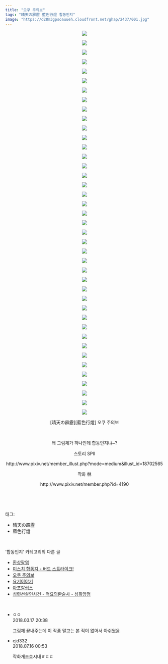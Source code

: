 ```yaml
---
title: "오쿠 주의보"
tags: "晴天の霹靂 藍色行燈 합동인지"
image: "https://d28m3gpsoauueh.cloudfront.net/ghap/2437/001.jpg"
---
```

<div class="article">
<p style="text-align: center; clear: none; float: none;"><img src="{{ site.imgserver4 }}/ghap/2437/001.jpg"/></p>
<p style="text-align: center; clear: none; float: none;"><img src="{{ site.imgserver4 }}/ghap/2437/002.jpg"/></p>
<p style="text-align: center; clear: none; float: none;"><img src="{{ site.imgserver4 }}/ghap/2437/003.jpg"/></p>
<p style="text-align: center; clear: none; float: none;"><img src="{{ site.imgserver4 }}/ghap/2437/004.jpg"/></p>
<p style="text-align: center; clear: none; float: none;"><img src="{{ site.imgserver4 }}/ghap/2437/005.jpg"/></p>
<p style="text-align: center; clear: none; float: none;"><img src="{{ site.imgserver4 }}/ghap/2437/006.jpg"/></p>
<p style="text-align: center; clear: none; float: none;"><img src="{{ site.imgserver4 }}/ghap/2437/007.jpg"/></p>
<p style="text-align: center; clear: none; float: none;"><img src="{{ site.imgserver4 }}/ghap/2437/008.jpg"/></p>
<p style="text-align: center; clear: none; float: none;"><img src="{{ site.imgserver4 }}/ghap/2437/009.jpg"/></p>
<p style="text-align: center; clear: none; float: none;"><img src="{{ site.imgserver4 }}/ghap/2437/010.jpg"/></p>
<p style="text-align: center; clear: none; float: none;"><img src="{{ site.imgserver4 }}/ghap/2437/011.jpg"/></p>
<p style="text-align: center; clear: none; float: none;"><img src="{{ site.imgserver4 }}/ghap/2437/012.jpg"/></p>
<p style="text-align: center; clear: none; float: none;"><img src="{{ site.imgserver4 }}/ghap/2437/013.jpg"/></p>
<p style="text-align: center; clear: none; float: none;"><img src="{{ site.imgserver4 }}/ghap/2437/014.jpg"/></p>
<p style="text-align: center; clear: none; float: none;"><img src="{{ site.imgserver4 }}/ghap/2437/015.jpg"/></p>
<p style="text-align: center; clear: none; float: none;"><img src="{{ site.imgserver4 }}/ghap/2437/016.jpg"/></p>
<p style="text-align: center; clear: none; float: none;"><img src="{{ site.imgserver4 }}/ghap/2437/017.jpg"/></p>
<p style="text-align: center; clear: none; float: none;"><img src="{{ site.imgserver4 }}/ghap/2437/018.jpg"/></p>
<p style="text-align: center; clear: none; float: none;"><img src="{{ site.imgserver4 }}/ghap/2437/019.jpg"/></p>
<p style="text-align: center; clear: none; float: none;"><img src="{{ site.imgserver4 }}/ghap/2437/020.jpg"/></p>
<p style="text-align: center; clear: none; float: none;"><img src="{{ site.imgserver4 }}/ghap/2437/021.jpg"/></p>
<p style="text-align: center; clear: none; float: none;"><img src="{{ site.imgserver4 }}/ghap/2437/022.jpg"/></p>
<p style="text-align: center; clear: none; float: none;"><img src="{{ site.imgserver4 }}/ghap/2437/023.jpg"/></p>
<p style="text-align: center; clear: none; float: none;"><img src="{{ site.imgserver4 }}/ghap/2437/024.jpg"/></p>
<p style="text-align: center; clear: none; float: none;"><img src="{{ site.imgserver4 }}/ghap/2437/025.jpg"/></p>
<p style="text-align: center; clear: none; float: none;"><img src="{{ site.imgserver4 }}/ghap/2437/026.jpg"/></p>
<p style="text-align: center; clear: none; float: none;"><img src="{{ site.imgserver4 }}/ghap/2437/027.jpg"/></p>
<p style="text-align: center; clear: none; float: none;"><img src="{{ site.imgserver4 }}/ghap/2437/028.jpg"/></p>
<p style="text-align: center; clear: none; float: none;"><img src="{{ site.imgserver4 }}/ghap/2437/029.jpg"/></p>
<p style="text-align: center; clear: none; float: none;"><img src="{{ site.imgserver4 }}/ghap/2437/030.jpg"/></p>
<p style="text-align: center; clear: none; float: none;"><img src="{{ site.imgserver4 }}/ghap/2437/031.jpg"/></p>
<p style="text-align: center; clear: none; float: none;"><img src="{{ site.imgserver4 }}/ghap/2437/032.jpg"/></p>
<p style="text-align: center; clear: none; float: none;"><img src="{{ site.imgserver4 }}/ghap/2437/033.jpg"/></p>
<p style="text-align: center; clear: none; float: none;"><img src="{{ site.imgserver4 }}/ghap/2437/034.jpg"/></p>
<p style="text-align: center; clear: none; float: none;"><img src="{{ site.imgserver4 }}/ghap/2437/035.jpg"/></p>
<p style="text-align: center; clear: none; float: none;"><img src="{{ site.imgserver4 }}/ghap/2437/036.jpg"/></p>
<p style="text-align: center; clear: none; float: none;"><img src="{{ site.imgserver4 }}/ghap/2437/037.jpg"/></p>
<p style="text-align: center; clear: none; float: none;"><img src="{{ site.imgserver4 }}/ghap/2437/038.jpg"/></p>
<p style="text-align: center; clear: none; float: none;"><img src="{{ site.imgserver4 }}/ghap/2437/039.jpg"/></p>
<p style="text-align: center; clear: none; float: none;"><img src="{{ site.imgserver4 }}/ghap/2437/040.jpg"/></p>
<p style="text-align: center; clear: none; float: none;"><img src="{{ site.imgserver4 }}/ghap/2437/041.jpg"/></p>
<p style="text-align: center; clear: none; float: none;">[晴天の霹靂][藍色行燈] 오쿠 주의보</p>
<p style="text-align: center; clear: none; float: none;"><br/></p>
<p style="text-align: center; clear: none; float: none;">왜 그림체가 하나인데 합동인지냐~?</p>
<p style="text-align: center; clear: none; float: none;">스토리 SPII</p>
<p style="text-align: center; clear: none; float: none;">http://www.pixiv.net/member_illust.php?mode=medium&amp;illust_id=18702565</p>
<p style="text-align: center; clear: none; float: none;">작화 林</p>
<p style="text-align: center; clear: none; float: none;">http://www.pixiv.net/member.php?id=4190</p>
<p><br/></p>
</div><br/>
<div class="tagTrail">
<p>태그: </p>
<ul>
<li>晴天の霹靂</li>
<li>藍色行燈</li>
</ul>
</div><br/>
<div class="another">
<p>'합동인지' 카테고리의 다른 글</p>
<ul>
<li><a href="/ghap_2448">환상팔엽</a></li>
<li><a href="/ghap_2443">미스치 합동지 - 버드 스트라이크!</a></li>
<li><a href="/ghap_2437">오쿠 주의보</a></li>
<li><a href="/ghap_2414">요기이야기</a></li>
<li><a href="/ghap_2404">아포칼립스</a></li>
<li><a href="/ghap_2381">성련선살인사건 - 적요의환술사 - 섬휘암점</a></li>
</ul>
</div><br/>
<div class="cb_module cb_fluid">
<div class="cb_wrt cb_profile">
<div class="comment">
<ul>
<li class="cb_thumb_off" id="comment15220882">
<div class="cb_comment_area">
<div class="cb_info_area">
<div class="cb_section">
<span class="cb_nick_name">ㅇㅇ</span>
</div>
<div class="cb_section">
<span class="cb_date">2018.03.17 20:38 </span>
</div>
</div>
<div class="cb_dsc_comment">
<p class="cb_dsc">
											그림체 끝내주는데 이 작품 말고는 본 적이 없어서 아쉬웠음
										</p>
</div>
</div></li>
<li class="cb_thumb_off" id="comment15287481">
<div class="cb_comment_area">
<div class="cb_info_area">
<div class="cb_section">
<span class="cb_nick_name">ejd332</span>
</div>
<div class="cb_section">
<span class="cb_date">2018.07.16 00:53 </span>
</div>
</div>
<div class="cb_dsc_comment">
<p class="cb_dsc">
											작화개조흐시내ㅎㄷㄷ
										</p>
</div>
</div></li>
</ul>
</div>
</div><!-- commentList close -->
</div><br/>
